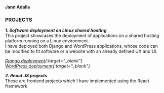 #### Jann Adalla
### <b>PROJECTS</b>

***1. Software deployment on Linux shared hosting*** <br>
This project showcases the deployment of applications on a shared hosting platform running on a Linux environment. <br>
I have deployed both Django and WordPress applications, whose code can be modified to fit software or a website with an already defined UX and UI. 

*[Django deployment](https://froebelschool.co.ke/django){:target="_blank"}* <br>
*[WordPress deployment](https://froebelschool.co.ke/wordpress){:target="_blank"}*


***2. React JS projects*** <br>
These are frontend projects which I have implemented using the React framework.

